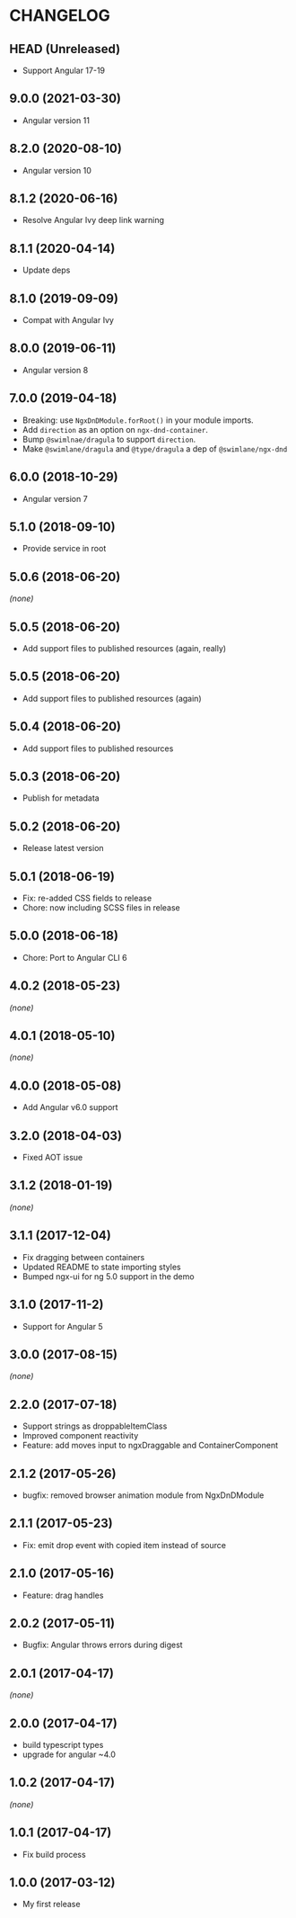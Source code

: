 # CHANGELOG

## HEAD (Unreleased)

- Support Angular 17-19

## 9.0.0 (2021-03-30)

- Angular version 11

## 8.2.0 (2020-08-10)

- Angular version 10

## 8.1.2 (2020-06-16)

- Resolve Angular Ivy deep link warning

## 8.1.1 (2020-04-14)

- Update deps

## 8.1.0 (2019-09-09)

- Compat with Angular Ivy

## 8.0.0 (2019-06-11)

- Angular version 8

## 7.0.0 (2019-04-18)

- Breaking: use `NgxDnDModule.forRoot()` in your module imports.
- Add `direction` as an option on `ngx-dnd-container`.
- Bump `@swimlnae/dragula` to support `direction`.
- Make `@swimlane/dragula` and `@type/dragula` a dep of `@swimlane/ngx-dnd`

## 6.0.0 (2018-10-29)

- Angular version 7

## 5.1.0 (2018-09-10)

- Provide service in root

## 5.0.6 (2018-06-20)

_(none)_

## 5.0.5 (2018-06-20)

- Add support files to published resources (again, really)

## 5.0.5 (2018-06-20)

- Add support files to published resources (again)

## 5.0.4 (2018-06-20)

- Add support files to published resources

## 5.0.3 (2018-06-20)

- Publish for metadata

## 5.0.2 (2018-06-20)

- Release latest version

## 5.0.1 (2018-06-19)

- Fix: re-added CSS fields to release
- Chore: now including SCSS files in release

## 5.0.0 (2018-06-18)

- Chore: Port to Angular CLI 6

## 4.0.2 (2018-05-23)

_(none)_

## 4.0.1 (2018-05-10)

_(none)_

## 4.0.0 (2018-05-08)

- Add Angular v6.0 support

## 3.2.0 (2018-04-03)

- Fixed AOT issue

## 3.1.2 (2018-01-19)

_(none)_

## 3.1.1 (2017-12-04)

- Fix dragging between containers
- Updated README to state importing styles
- Bumped ngx-ui for ng 5.0 support in the demo

## 3.1.0 (2017-11-2)

- Support for Angular 5

## 3.0.0 (2017-08-15)

_(none)_

## 2.2.0 (2017-07-18)

- Support strings as droppableItemClass
- Improved component reactivity
- Feature: add moves input to ngxDraggable and ContainerComponent

## 2.1.2 (2017-05-26)

- bugfix: removed browser animation module from NgxDnDModule

## 2.1.1 (2017-05-23)

- Fix: emit drop event with copied item instead of source

## 2.1.0 (2017-05-16)

- Feature: drag handles

## 2.0.2 (2017-05-11)

- Bugfix: Angular throws errors during digest

## 2.0.1 (2017-04-17)

_(none)_

## 2.0.0 (2017-04-17)

- build typescript types
- upgrade for angular ~4.0

## 1.0.2 (2017-04-17)

_(none)_

## 1.0.1 (2017-04-17)

- Fix build process

## 1.0.0 (2017-03-12)

- My first release

